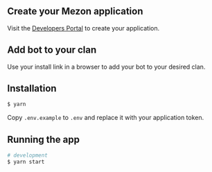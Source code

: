 ## Create your Mezon application

Visit the [Developers Portal](https://dev-developers.nccsoft.vn/) to create your application.

## Add bot to your clan

Use your install link in a browser to add your bot to your desired clan.

## Installation

```bash
$ yarn
```

Copy `.env.example` to `.env` and replace it with your application token.

## Running the app

```bash
# development
$ yarn start
```